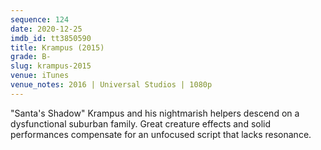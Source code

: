 ```yaml
---
sequence: 124
date: 2020-12-25
imdb_id: tt3850590
title: Krampus (2015)
grade: B-
slug: krampus-2015
venue: iTunes
venue_notes: 2016 | Universal Studios | 1080p
---
```


"Santa's Shadow" Krampus and his nightmarish helpers descend on a dysfunctional suburban family. Great creature effects and solid performances compensate for an unfocused script that lacks resonance.
